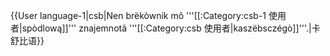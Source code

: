 {{User language-1|csb|Nen brëkòwnik mô '''[[:Category:csb-1 使用者|spòdlową]]''' znajemnotã '''[[:Category:csb 使用者|kaszëbsczégò]]'''.|卡舒比语}}<noinclude>
</noinclude>